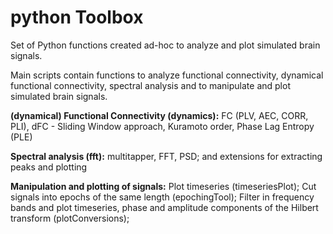 # python Toolbox
Set of Python functions created ad-hoc to analyze and plot simulated brain signals. 

Main scripts contain functions to analyze functional connectivity, dynamical functional connectivity, spectral analysis and to manipulate and plot simulated brain signals. 

**(dynamical) Functional Connectivity (dynamics):** FC (PLV, AEC, CORR, PLI), dFC - Sliding Window approach, Kuramoto order, Phase Lag Entropy (PLE)

**Spectral analysis (fft):** multitapper, FFT, PSD; and extensions for extracting peaks and plotting

**Manipulation and plotting of signals:** Plot timeseries (timeseriesPlot); Cut signals into epochs of the same length (epochingTool); Filter in frequency bands and plot timeseries, phase and amplitude components of the Hilbert transform (plotConversions); 


